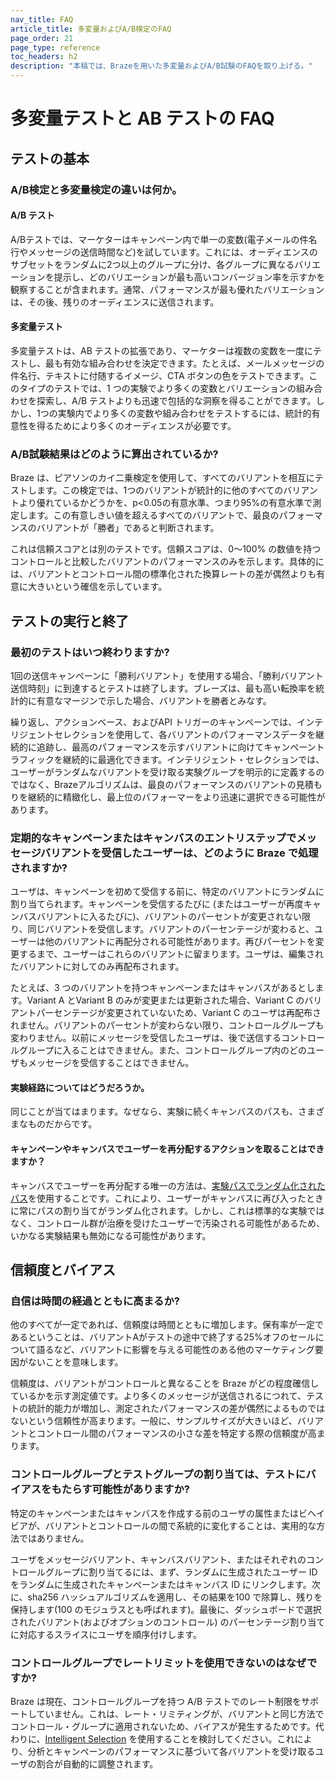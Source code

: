 ```yaml
---
nav_title: FAQ
article_title: 多変量およびA/B検定のFAQ
page_order: 21
page_type: reference
toc_headers: h2
description: "本稿では、Brazeを用いた多変量およびA/B試験のFAQを取り上げる。"
---
```


# 多変量テストと AB テストの FAQ

## テストの基本

### A/B検定と多変量検定の違いは何か。

#### A/B テスト

A/Bテストでは、マーケターはキャンペーン内で単一の変数(電子メールの件名行やメッセージの送信時間など)を試しています。これには、オーディエンスのサブセットをランダムに2つ以上のグループに分け、各グループに異なるバリエーションを提示し、どのバリエーションが最も高いコンバージョン率を示すかを観察することが含まれます。通常、パフォーマンスが最も優れたバリエーションは、その後、残りのオーディエンスに送信されます。

#### 多変量テスト 

多変量テストは、AB テストの拡張であり、マーケターは複数の変数を一度にテストし、最も有効な組み合わせを決定できます。たとえば、メールメッセージの件名行、テキストに付随するイメージ、CTA ボタンの色をテストできます。このタイプのテストでは、1 つの実験でより多くの変数とバリエーションの組み合わせを探索し、A/B テストよりも迅速で包括的な洞察を得ることができます。しかし、1つの実験内でより多くの変数や組み合わせをテストするには、統計的有意性を得るためにより多くのオーディエンスが必要です。

### A/B試験結果はどのように算出されているか?

Braze は、ピアソンのカイ二乗検定を使用して、すべてのバリアントを相互にテストします。この検定では、1つのバリアントが統計的に他のすべてのバリアントより優れているかどうかを、p<0.05の有意水準、つまり95%の有意水準で測定します。この有意しきい値を超えるすべてのバリアントで、最良のパフォーマンスのバリアントが「勝者」であると判断されます。

これは信頼スコアとは別のテストです。信頼スコアは、0～100% の数値を持つコントロールと比較したバリアントのパフォーマンスのみを示します。具体的には、バリアントとコントロール間の標準化された換算レートの差が偶然よりも有意に大きいという確信を示しています。

## テストの実行と終了

### 最初のテストはいつ終わりますか?

1回の送信キャンペーンに「勝利バリアント」を使用する場合、「勝利バリアント送信時刻」に到達するとテストは終了します。ブレーズは、最も高い転換率を統計的に有意なマージンで示した場合、バリアントを勝者とみなす。

繰り返し、アクションベース、およびAPI トリガーのキャンペーンでは、インテリジェントセレクションを使用して、各バリアントのパフォーマンスデータを継続的に追跡し、最高のパフォーマンスを示すバリアントに向けてキャンペーントラフィックを継続的に最適化できます。インテリジェント・セレクションでは、ユーザーがランダムなバリアントを受け取る実験グループを明示的に定義するのではなく、Brazeアルゴリズムは、最良のパフォーマンスのバリアントの見積もりを継続的に精緻化し、最上位のパフォーマーをより迅速に選択できる可能性があります。

### 定期的なキャンペーンまたはキャンバスのエントリステップでメッセージバリアントを受信したユーザーは、どのように Braze で処理されますか? 

ユーザは、キャンペーンを初めて受信する前に、特定のバリアントにランダムに割り当てられます。キャンペーンを受信するたびに (またはユーザーが再度キャンバスバリアントに入るたびに)、バリアントのパーセントが変更されない限り、同じバリアントを受信します。バリアントのパーセンテージが変わると、ユーザーは他のバリアントに再配分される可能性があります。再びパーセントを変更するまで、ユーザーはこれらのバリアントに留まります。ユーザは、編集されたバリアントに対してのみ再配布されます。

たとえば、3 つのバリアントを持つキャンペーンまたはキャンバスがあるとします。Variant A とVariant B のみが変更または更新された場合、Variant C のバリアントパーセンテージが変更されていないため、Variant C のユーザは再配布されません。バリアントのパーセントが変わらない限り、コントロールグループも変わりません。以前にメッセージを受信したユーザは、後で送信するコントロールグループに入ることはできません。また、コントロールグループ内のどのユーザもメッセージを受信することはできません。

#### 実験経路についてはどうだろうか。

同じことが当てはまります。なぜなら、実験に続くキャンバスのパスも、さまざまなものだからです。

#### キャンペーンやキャンバスでユーザーを再分配するアクションを取ることはできますか？

キャンバスでユーザーを再分配する唯一の方法は、[実験パスでランダム化されたパス]({{site.baseurl}}/user_guide/engagement_tools/canvas/canvas_components/experiment_step/#step-1-choose-the-number-of-paths-and-audience-distribution)を使用することです。これにより、ユーザーがキャンバスに再び入ったときに常にパスの割り当てがランダム化されます。しかし、これは標準的な実験ではなく、コントロール群が治療を受けたユーザーで汚染される可能性があるため、いかなる実験結果も無効になる可能性があります。

## 信頼度とバイアス

### 自信は時間の経過とともに高まるか?

他のすべてが一定であれば、信頼度は時間とともに増加します。保有率が一定であるということは、バリアントAがテストの途中で終了する25%オフのセールについて語るなど、バリアントに影響を与える可能性のある他のマーケティング要因がないことを意味します。

信頼度は、バリアントがコントロールと異なることを Braze がどの程度確信しているかを示す測定値です。より多くのメッセージが送信されるにつれて、テストの統計的能力が増加し、測定されたパフォーマンスの差が偶然によるものではないという信頼性が高まります。一般に、サンプルサイズが大きいほど、バリアントとコントロール間のパフォーマンスの小さな差を特定する際の信頼度が高まります。

### コントロールグループとテストグループの割り当ては、テストにバイアスをもたらす可能性がありますか?

特定のキャンペーンまたはキャンバスを作成する前のユーザの属性またはビヘイビアが、バリアントとコントロールの間で系統的に変化することは、実用的な方法ではありません。 

ユーザをメッセージバリアント、キャンバスバリアント、またはそれぞれのコントロールグループに割り当てるには、まず、ランダムに生成されたユーザー ID をランダムに生成されたキャンペーンまたはキャンバス ID にリンクします。次に、sha256 ハッシュアルゴリズムを適用し、その結果を100 で除算し、残りを保持します(100 のモジュラスとも呼ばれます)。最後に、ダッシュボードで選択されたバリアント(およびオプションのコントロール) のパーセンテージ割り当てに対応するスライスにユーザを順序付けします。

### コントロールグループでレートリミットを使用できないのはなぜですか?

Braze は現在、コントロールグループを持つ A/B テストでのレート制限をサポートしていません。これは、レート・リミティングが、バリアントと同じ方法でコントロール・グループに適用されないため、バイアスが発生するためです。代わりに、[Intelligent Selection]({{site.baseurl}}/user_guide/brazeai/intelligence/intelligent_selection/) を使用することを検討してください。これにより、分析とキャンペーンのパフォーマンスに基づいて各バリアントを受け取るユーザの割合が自動的に調整されます。
